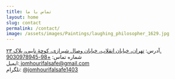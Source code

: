 ```yaml
---
title: تماس با ما
layout: home
slug: contact
permalink: /contact/
image: /assets/images/Paintings/laughing_philosopher_1629.jpg
---
```

<div class="vstack gap-3">
  <div class="p-2 d-flex justify-content-between"><span> آدرس:‌ </span><a target="_blank" href="https://maps.app.goo.gl/hKiNKykQFUqNKqyZ8" style="direction:ltr;">تهران،‌ خیابان انقلاب، خیابان وصال شیرازی، کوچهٔ نایبی، پلاک ۲۳.</a> </div>
  <div class="p-2 d-flex justify-content-between"><span> شماره تماس:‌ </span><a target="_blank" href="tel:+98-9030978945" style="direction:ltr;">+98-9030978945</a> </div>
  <div class="p-2 d-flex justify-content-between"><span> ایمیل:</span><a target="_blank" href="mailto:jomhourifalsafe@gmail.com" style="direction:ltr;"> jomhourifalsafe@gmail.com</a></div>
  <div class="p-2 d-flex justify-content-between"><span>تلگرام: </span><a target="_blank" href="https://t.me/jomhourifalsafe1403" style="direction:ltr;"> @jomhourifalsafe1403</a></div>
</div>